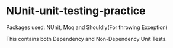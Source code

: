 # NUnit-unit-testing-practice
Packages used: NUnit, Moq and Shouldly(For throwing Exception)

This contains both Dependency and Non-Dependency Unit Tests.
